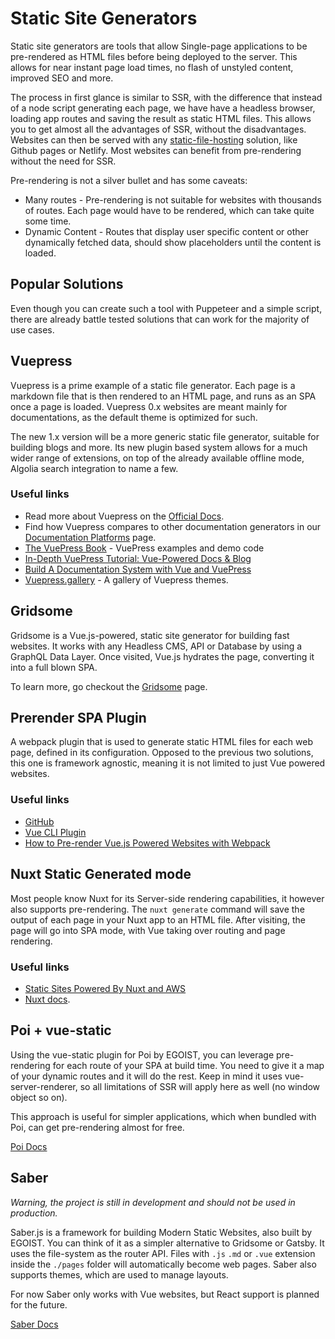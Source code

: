 # Static Site Generators
Static site generators are tools that allow Single-page applications to be pre-rendered as HTML files before being deployed to the server. This allows for near instant page load times, no flash of unstyled content, improved SEO and more.

 The process in first glance is similar to SSR, with the difference that instead of a node script generating each page, we have have a headless browser, loading app routes and saving the result as static HTML files. This allows you to get almost all the advantages of SSR, without the disadvantages. Websites can then be served with any [static-file-hosting](./hosting.md#static-file-hosting) solution, like Github pages or Netlify. Most websites can benefit from pre-rendering without the need for SSR.

Pre-rendering is not a silver bullet and has some caveats:
 
* Many routes - Pre-rendering is not suitable for websites with thousands of routes. Each page would have to be rendered, which can take quite some time.
* Dynamic Content - Routes that display user specific content or other dynamically fetched data, should show placeholders until the content is loaded.
 
## Popular Solutions
Even though you can create such a tool with Puppeteer and a simple script, there are already battle tested solutions that can work for the majority of use cases.

## Vuepress
Vuepress is a prime example of a static file generator. Each page is a markdown file that is then rendered to an HTML page, and runs as an SPA once a page is loaded. Vuepress 0.x websites are meant mainly for documentations, as the default theme is optimized for such. 

The new 1.x version will be a more generic static file generator, suitable for building blogs and more. Its new plugin based system allows for a much wider range of extensions, on top of the already available offline mode, Algolia search integration to name a few.

### Useful links
* Read more about Vuepress on the [Official Docs](https://vuepress.vuejs.org/guide/#how-it-works). 
* Find how Vuepress compares to other documentation generators in our [Documentation Platforms](./documentation.md#vuepress) page.
* [The VuePress Book](https://vuepressbook.com/) -  VuePress examples and demo code 
* [In-Depth VuePress Tutorial: Vue-Powered Docs & Blog](https://snipcart.com/blog/vuepress-tutorial-vuejs-documentation)
* [Build A Documentation System with Vue and VuePress](https://scotch.io/tutorials/zero-to-deploy-build-a-documentation-system-with-vue-and-vuepress)
* [Vuepress.gallery](https://vuepress.gallery/) - A gallery of Vuepress themes.

## Gridsome
Gridsome is a Vue.js-powered, static site generator for building fast websites. It works with any Headless CMS, API or Database by using a GraphQL Data Layer. Once visited, Vue.js hydrates the page, converting it into a full blown SPA.

To learn more, go checkout the [Gridsome](./gridsome.md) page.

## Prerender SPA Plugin
A webpack plugin that is used to generate static HTML files for each web page, defined in its configuration. Opposed to the previous two solutions, this one is framework agnostic, meaning it is not limited to just Vue powered websites. 

### Useful links

* [GitHub](https://github.com/chrisvfritz/prerender-spa-plugin)
* [Vue CLI Plugin](https://github.com/SolarLiner/vue-cli-plugin-prerender-spa)
* [How to Pre-render Vue.js Powered Websites with Webpack](https://markus.oberlehner.net/blog/how-to-pre-render-vue-powered-websites-with-webpack/)

## Nuxt Static Generated mode
Most people know Nuxt for its Server-side rendering capabilities, it however also supports pre-rendering. The `nuxt generate` command will save the output of each page in your Nuxt app to an HTML file. After visiting, the page will go into SPA mode, with Vue taking over routing and page rendering.

### Useful links
* [Static Sites Powered By Nuxt and AWS](https://dev.to/smitjel/static-sites-powered-by-nuxt-and-aws-2hp7)
* [Nuxt docs](https://nuxtjs.org/guide#static-generated-pre-rendering-).

## Poi + vue-static
Using the vue-static plugin for Poi by EGOIST, you can leverage pre-rendering for each route of your SPA at build time. You need to give it a map of your dynamic routes and it will do the rest. Keep in mind it uses vue-server-renderer, so all limitations of SSR will apply here as well (no window object so on). 

This approach is useful for simpler applications, which when bundled with Poi, can get pre-rendering almost for free.

[Poi Docs](https://poi.js.org/guide/plugin-vue-static.html#install)

## Saber
_Warning, the project is still in development and should not be used in production._

Saber.js is a framework for building Modern Static Websites, also built by EGOIST. You can think of it as a simpler alternative to Gridsome or Gatsby. It uses the file-system as the router API. Files with `.js` `.md` or `.vue` extension inside the `./pages` folder will automatically become web pages. Saber also supports themes, which are used to manage layouts.

For now Saber only works with Vue websites, but React support is planned for the future.

[Saber Docs](https://saberjs.org/)
